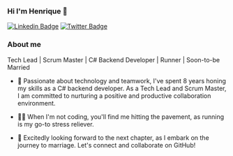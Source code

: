 ### Hi I'm Henrique 👋

[![Linkedin Badge](https://img.shields.io/badge/-LinkedIn-blue?style=flat-square&logo=Linkedin&logoColor=white&link=https://www.linkedin.com/in/fagnerpsantos/)](https://www.linkedin.com/in/henriquespecian/)
[![Twitter Badge](https://img.shields.io/badge/-Twitter-1ca0f1?style=flat-square&labelColor=1ca0f1&logo=twitter&logoColor=white&link=https://twitter.com/fagnerpsantos)](https://twitter.com/henriquespecian)


### About me
Tech Lead | Scrum Master | C# Backend Developer | Runner | Soon-to-be Married 


- 🌱 Passionate about technology and teamwork, I've spent 8 years honing my skills as a C# backend developer. As a Tech Lead and Scrum Master, I am committed to nurturing a positive and productive collaboration environment.

- :running_man: When I'm not coding, you'll find me hitting the pavement, as running is my go-to stress reliever. 

- 💍 Excitedly looking forward to the next chapter, as I embark on the journey to marriage. Let's connect and collaborate on GitHub! 

